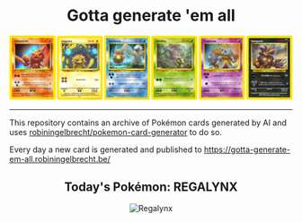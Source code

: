 <h1 align="center">Gotta generate 'em all</h1>

<p align="center">
  <img src="https://github.com/robiningelbrecht/pokemon-card-generator/raw/master/readme/banner.png" alt="Banner">
</p>

---

This repository contains an archive of Pokémon cards generated by AI and uses 
[robiningelbrecht/pokemon-card-generator](https://github.com/robiningelbrecht/pokemon-card-generator) to do so.

Every day a new card is generated and published to https://gotta-generate-em-all.robiningelbrecht.be/

<h2 align="center">Today's Pokémon: <!--START_SECTION:pokemon-name-->REGALYNX<!--END_SECTION:pokemon-name--> </h2>

<p align="center">
<!--START_SECTION:pokemon-visual-->
<img src="https://raw.githubusercontent.com/robiningelbrecht/gotta-generate-em-all/master/cards/card-d7291325-c91a-43c4-8de2-e65a4c148f52.png" alt="Regalynx">
<!--END_SECTION:pokemon-visual-->  
</p>
